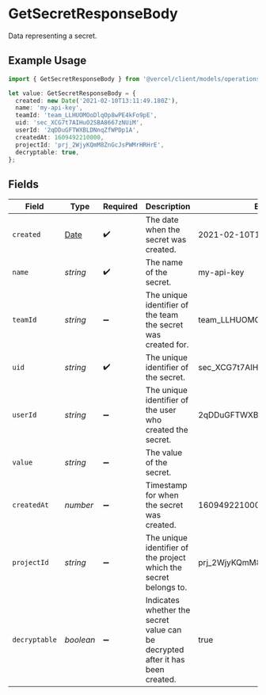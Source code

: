 # GetSecretResponseBody

Data representing a secret.

## Example Usage

```typescript
import { GetSecretResponseBody } from '@vercel/client/models/operations';

let value: GetSecretResponseBody = {
  created: new Date('2021-02-10T13:11:49.180Z'),
  name: 'my-api-key',
  teamId: 'team_LLHUOMOoDlqOp8wPE4kFo9pE',
  uid: 'sec_XCG7t7AIHuO2SBA8667zNUiM',
  userId: '2qDDuGFTWXBLDNnqZfWPDp1A',
  createdAt: 1609492210000,
  projectId: 'prj_2WjyKQmM8ZnGcJsPWMrHRHrE',
  decryptable: true,
};
```

## Fields

| Field         | Type                                                                                          | Required           | Description                                                                    | Example                       |
| ------------- | --------------------------------------------------------------------------------------------- | ------------------ | ------------------------------------------------------------------------------ | ----------------------------- |
| `created`     | [Date](https://developer.mozilla.org/en-US/docs/Web/JavaScript/Reference/Global_Objects/Date) | :heavy_check_mark: | The date when the secret was created.                                          | 2021-02-10T13:11:49.180Z      |
| `name`        | _string_                                                                                      | :heavy_check_mark: | The name of the secret.                                                        | my-api-key                    |
| `teamId`      | _string_                                                                                      | :heavy_minus_sign: | The unique identifier of the team the secret was created for.                  | team_LLHUOMOoDlqOp8wPE4kFo9pE |
| `uid`         | _string_                                                                                      | :heavy_check_mark: | The unique identifier of the secret.                                           | sec_XCG7t7AIHuO2SBA8667zNUiM  |
| `userId`      | _string_                                                                                      | :heavy_minus_sign: | The unique identifier of the user who created the secret.                      | 2qDDuGFTWXBLDNnqZfWPDp1A      |
| `value`       | _string_                                                                                      | :heavy_minus_sign: | The value of the secret.                                                       |                               |
| `createdAt`   | _number_                                                                                      | :heavy_minus_sign: | Timestamp for when the secret was created.                                     | 1609492210000                 |
| `projectId`   | _string_                                                                                      | :heavy_minus_sign: | The unique identifier of the project which the secret belongs to.              | prj_2WjyKQmM8ZnGcJsPWMrHRHrE  |
| `decryptable` | _boolean_                                                                                     | :heavy_minus_sign: | Indicates whether the secret value can be decrypted after it has been created. | true                          |
